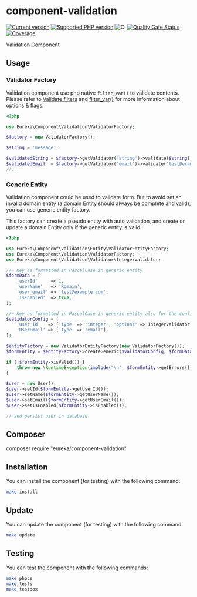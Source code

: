 # component-validation

[![Current version](https://img.shields.io/packagist/v/eureka/component-validation.svg?logo=composer)](https://packagist.org/packages/eureka/component-validation)
[![Supported PHP version](https://img.shields.io/static/v1?logo=php&label=PHP&message=%5E7.4&color=777bb4)](https://packagist.org/packages/eureka/component-validation)
![CI](https://github.com/eureka-framework/component-validation/workflows/CI/badge.svg)
[![Quality Gate Status](https://sonarcloud.io/api/project_badges/measure?project=eureka-framework_component-validation&metric=alert_status)](https://sonarcloud.io/dashboard?id=eureka-framework_component-validation)
[![Coverage](https://sonarcloud.io/api/project_badges/measure?project=eureka-framework_component-validation&metric=coverage)](https://sonarcloud.io/dashboard?id=eureka-framework_component-validation)


Validation Component

## Usage

### Validator Factory
Validation component use php native `filter_var()` to validate contents.
Please refer to [Validate filters](https://www.php.net/manual/en/filter.filters.validate.php) and 
[filter_var()](https://www.php.net/manual/en/function.filter-var.php) for more information about options & flags.

```php
<?php

use Eureka\Component\Validation\ValidatorFactory;

$factory = new ValidatorFactory();

$string = 'message';

$validatedString = $factory->getValidator('string')->validate($string);
$validatedEmail  = $factory->getValidator('email')->validate('test@example.com');
//...
```


### Generic Entity

Validation component could be used to validate form. But to avoid set an invalid domain entity (a domain Entity should 
always be complete and valid), you can use generic entity factory.

This factory can create a pseudo entity with auto validation, and create or update a domain Entity only if the generic
entity is valid.
```php
<?php

use Eureka\Component\Validation\Entity\ValidatorEntityFactory;
use Eureka\Component\Validation\ValidatorFactory;
use Eureka\Component\Validation\Validator\IntegerValidator;

//~ Key as formatted in PascalCase in generic entity
$formData = [
    'userId'     => 1,
    'userName'   => 'Romain',
    'user_email' => 'test@example.com',
    'IsEnabled'  => true,
];

//~ Key as formatted in PascalCase in generic entity also for the config 
$validatorConfig = [
    'user_id'   => ['type' => 'integer', 'options' => IntegerValidator::INT_UNSIGNED],
    'UserEmail' => ['type' => 'email'],
];

$entityFactory = new ValidatorEntityFactory(new ValidatorFactory());
$formEntity = $entityFactory->createGeneric($validatorConfig, $formData);

if (!$formEntity->isValid()) {
    throw new \RuntimeException(implode("\n", $formEntity->getErrors()));
}

$user = new User();
$user->setId($formEntity->getUserId());
$user->setName($formEntity->getUserName());
$user->setEmail($formEntity->getUserEmail());
$user->setIsEnabled($formEntity->isEnabled());

// and persist user in database
```
 

## Composer
composer require "eureka/component-validation"

## Installation

You can install the component (for testing) with the following command:
```bash
make install
```

## Update

You can update the component (for testing) with the following command:
```bash
make update
```


## Testing

You can test the component with the following commands:
```bash
make phpcs
make tests
make testdox
```